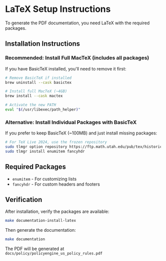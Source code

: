 # LaTeX Setup Instructions

To generate the PDF documentation, you need LaTeX with the required packages.

## Installation Instructions

### Recommended: Install Full MacTeX (includes all packages)

If you have BasicTeX installed, you'll need to remove it first:

```bash
# Remove BasicTeX if installed
brew uninstall --cask basictex

# Install full MacTeX (~4GB)
brew install --cask mactex

# Activate the new PATH
eval "$(/usr/libexec/path_helper)"
```

### Alternative: Install Individual Packages with BasicTeX

If you prefer to keep BasicTeX (~100MB) and just install missing packages:

```bash
# For TeX Live 2024, use the frozen repository
sudo tlmgr option repository https://ftp.math.utah.edu/pub/tex/historic/systems/texlive/2024/tlnet-final
sudo tlmgr install enumitem fancyhdr
```

## Required Packages
- `enumitem` - For customizing lists
- `fancyhdr` - For custom headers and footers

## Verification

After installation, verify the packages are available:
```bash
make documentation-install-latex
```

Then generate the documentation:
```bash
make documentation
```

The PDF will be generated at `docs/policy/policyengine_us_policy_rules.pdf`
